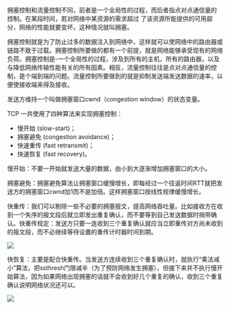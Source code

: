拥塞控制和流量控制不同，前者是一个全局性的过程，而后者指点对点通信量的 控制。在某段时间，若对网络中某资源的需求超过 了该资源所能提供的可用部分，网络的性能就要变坏。这种情况就叫拥塞。

拥塞控制就是为了防止过多的数据注入到网络中，这样就可以使网络中的路由器或链路不致于过载。拥塞控制所要做的都有一个前提，就是网络能够承受现有的网络负荷。拥塞控制是-一个全局性的过程，涉及到所有的主机，所有的路由器，以及与降低网络传输性能有关的所有因素。相反，流量控制往往是点对点通信量的控制，是个端到端的问题。流量控制所要做到的就是抑制发送端发送数据的速率，以便使接收端来得及接收。

发送方维持一个叫做拥塞窗口cwnd（congestion window）的状态变量。

TCP 一共使用了四种算法来实现拥塞控制：

* 慢开始 (slow-start)；
* 拥塞避免 (congestion avoidance)；
* 快速重传 (fast retransmit)；
* 快速恢复 (fast recovery)。

慢开始：不要一开始就发送大量的数据，由小到大逐渐增加拥塞窗口的大小。

拥塞避免：拥塞避免算法让拥塞窗口缓慢增长，即每经过一个往返时间RTT就把发送方的拥塞窗口cwnd加1而不是加倍。这样拥塞窗口按线性规律缓慢增长。

快重传：我们可以剔除一些不必要的拥塞报文，提高网络吞吐量。比如接收方在收到一个失序的报文段后就立即发出重复确认，而不要等到自己发送数据时捎带确认。快重传规定：发送方只要一连收到三个重复确认就应当立即重传对方尚未收到的报文段，而不必继续等待设置的重传计时器时间到期。

![](https://tva1.sinaimg.cn/large/008i3skNly1gt3rm9r8x7j30x80fmjte.jpg)

快恢复：主要是配合快重传。当发送方连续收到三个重复确认时，就执行“乘法减小”算法，把ssthresh门限减半（为了预防网络发生拥塞），但接下来并不执行慢开始算法，因为如果网络出现拥塞的话就不会收到好几个重复的确认，收到三个重复确认说明网络状况还可以。

![](https://tva1.sinaimg.cn/large/008i3skNly1gt3rq6tu5sj30ya0de760.jpg)

